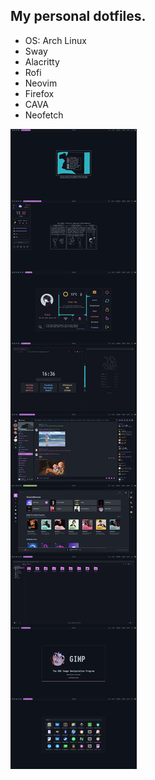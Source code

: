 ## My personal dotfiles.

- OS: Arch Linux
- Sway
- Alacritty
- Rofi
- Neovim
- Firefox
- CAVA
- Neofetch

![image](/screenshot.png)
